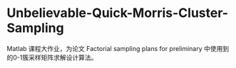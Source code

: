 # Unbelievable-Quick-Morris-Cluster-Sampling
Matlab 课程大作业，为论文 Factorial sampling plans for preliminary 中使用到的0-1簇采样矩阵求解设计算法。
